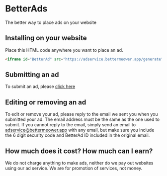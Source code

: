 # BetterAds
The better way to place ads on your website

## Installing on your website
Place this HTML code anywhere you want to place an ad.
```html
<iframe id="BetterAd" src="https://adservice.bettermeower.app/generate" style="border: medium; width: 728px; height: 90px; overflow: hidden;" scrolling="no"></iframe>
```

## Submitting an ad
To submit an ad, please [click here](https://forms.gle/2kiyNzzEqkitXPMe6)

## Editing or removing an ad
To edit or remove your ad, please reply to the email we sent you when you submitted your ad. The email address must be the same as the one used to submit. If you cannot reply to the email, simply send an email to adservice@bettermeower.app with any email, but make sure you include the 6 digit security code and BetterAd ID included in the original email.

## How much does it cost? How much can I earn?
We do not charge anything to make ads, neither do we pay out websites using our ad service. We are for promotion of services, not money.
